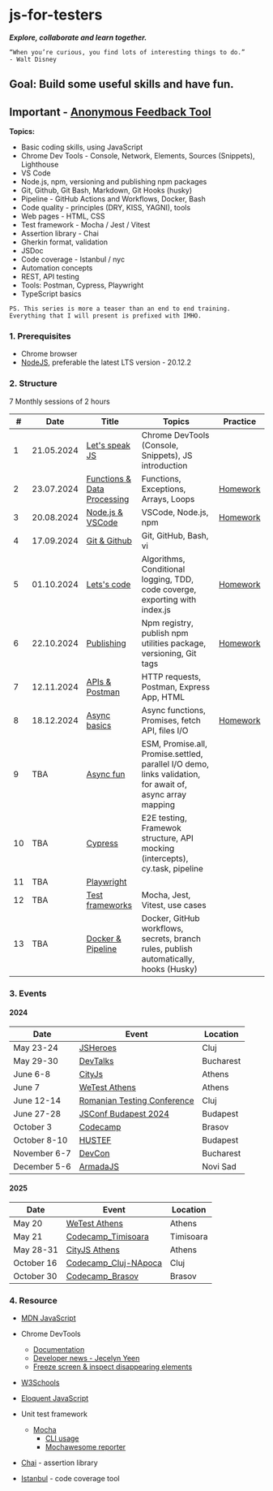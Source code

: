 # js-for-testers

**_Explore, collaborate and learn together._**

```text
“When you’re curious, you find lots of interesting things to do.”
- Walt Disney
```

## Goal: Build some useful skills and have fun.

## Important - [Anonymous Feedback Tool](https://anonymous-feedback-f9a50211e30c.herokuapp.com/)

**Topics:**

- Basic coding skills, using JavaScript
- Chrome Dev Tools - Console, Network, Elements, Sources (Snippets), Lighthouse
- VS Code
- Node.js, npm, versioning and publishing npm packages
- Git, Github, Git Bash, Markdown, Git Hooks (husky)
- Pipeline - GitHub Actions and Workflows, Docker, Bash
- Code quality - principles (DRY, KISS, YAGNI), tools
- Web pages - HTML, CSS
- Test framework - Mocha / Jest / Vitest
- Assertion library - Chai
- Gherkin format, validation
- JSDoc
- Code coverage - Istanbul / nyc
- Automation concepts
- REST, API testing
- Tools: Postman, Cypress, Playwright
- TypeScript basics

`PS. This series is more a teaser than an end to end training. Everything that I will present is prefixed with IMHO.`

### 1. Prerequisites

- Chrome browser
- [NodeJS](https://nodejs.org/en/download), preferable the latest LTS version - 20.12.2

### 2. Structure

7 Monthly sessions of 2 hours

| #   | Date       | Title                                                 | Topics                                                                                                    | Practice                                       |
| --- | ---------- | ----------------------------------------------------- | --------------------------------------------------------------------------------------------------------- | ---------------------------------------------- |
| 1   | 21.05.2024 | [Let's speak JS](./sessions/session1.md)              | Chrome DevTools (Console, Snippets), JS introduction                                                      |                                                |
| 2   | 23.07.2024 | [Functions & Data Processing](./sessions/session2.md) | Functions, Exceptions, Arrays, Loops                                                                      | [Homework](./sessions/session2.md#4-homework)  |
| 3   | 20.08.2024 | [Node.js & VSCode](./sessions/session3.md)            | VSCode, Node.js, npm                                                                                      | [Homework](./sessions/session3.md#4-homework)  |
| 4   | 17.09.2024 | [Git & Github](./sessions/session4.md)                | Git, GitHub, Bash, vi                                                                                     |                                                |
| 5   | 01.10.2024 | [Lets's code](./sessions/session5.md)                 | Algorithms, Conditional logging, TDD, code coverge, exporting with index.js                               | [Homework](./sessions/session5.md#7-homework)  |
| 6   | 22.10.2024 | [Publishing](./sessions/session6.md)                  | Npm registry, publish npm utilities package, versioning, Git tags                                         | [Homework](./sessions/session6.md#8-homework)  |
| 7   | 12.11.2024 | [APIs & Postman](./sessions/session7.md)              | HTTP requests, Postman, Express App, HTML                                                                 |                                                |
| 8   | 18.12.2024 | [Async basics](./sessions/session8.md)                | Async functions, Promises, fetch API, files I/O                                                           | [Homework](./sessions/session8.md/#8-homework) |
| 9   | TBA        | [Async fun](./sessions/session9.md)                   | ESM, Promise.all, Promise.settled, parallel I/O demo, links validation, for await of, async array mapping |                                                |
| 10  | TBA        | [Cypress](./sessions/session10.md)                    | E2E testing, Framewok structure, API mocking (intercepts), cy.task, pipeline                              |                                                |
| 11  | TBA        | [Playwright](./sessions/session11.md)                 |                                                                                                           |                                                |
| 12  | TBA        | [Test frameworks](./sessions/session11.md)            | Mocha, Jest, Vitest, use cases                                                                            |                                                |
| 13  | TBA        | [Docker & Pipeline](./sessions/session12.md)          | Docker, GitHub workflows, secrets, branch rules, publish automatically, hooks (Husky)                     |                                                |

### 3. Events

#### 2024

| Date         | Event                                                                 | Location  |
| ------------ | --------------------------------------------------------------------- | --------- |
| May 23-24    | [JSHeroes](https://jsheroes.io)                                       | Cluj      |
| May 29-30    | [DevTalks](https://www.devtalks.ro)                                   | Bucharest |
| June 6-8     | [CityJs](https://dev.events/conferences/city-js-athens-athens-5-2024) | Athens    |
| June 7       | [WeTest Athens](https://www.wetest-athens.gr)                         | Athens    |
| June 12-14   | [Romanian Testing Conference](https://romaniatesting.ro/)             | Cluj      |
| June 27-28   | [JSConf Budapest 2024](https://ti.to/jsconf-bp/jsconf-budapest-2024)  | Budapest  |
| October 3    | [Codecamp](https://codecamp.ro/conferences/codecamp-brasov/)          | Brasov    |
| October 8-10 | [HUSTEF](https://hustef.hu/program_2024/)                             | Budapest  |
| November 6-7 | [DevCon](https://www.dev-con.ro/)                                     | Bucharest |
| December 5-6 | [ArmadaJS](https://armada-js.com/)                                    | Novi Sad  |

#### 2025

| Date       | Event                                                                         | Location  |
| ---------- | ----------------------------------------------------------------------------- | --------- |
| May 20     | [WeTest Athens](https://www.eventora.com/en/Events/wetestathens-2025)         | Athens    |
| May 21     | [Codecamp_Timisoara](https://codecamp.ro/conferences/codecamp_timisoara/)     | Timisoara |
| May 28-31  | [CityJS Athens](https://greece.cityjsconf.org/)                               | Athens    |
| October 16 | [Codecamp_Cluj-NApoca](https://codecamp.ro/conferences/codecamp_cluj-napoca/) | Cluj      |
| October 30 | [Codecamp_Brasov](https://codecamp.ro/conferences/codecamp_brasov/)           | Brasov    |

### 4. Resource

- [MDN JavaScript](https://developer.mozilla.org/en-US/docs/Web/JavaScript)

- Chrome DevTools

  - [Documentation](https://developer.chrome.com/docs/devtools)
  - [Developer news - Jecelyn Yeen](https://www.linkedin.com/in/jecfish/)
  - [Freeze screen & inspect disappearing elements](https://www.youtube.com/watch?v=Qzmb9bdNzZ4)

- [W3Schools](https://www.w3schools.com/js/)

- [Eloquent JavaScript](https://eloquentjavascript.net/)

- Unit test framework

  - [Mocha](https://mochajs.org/)
    - [CLI usage](https://mochajs.org/#command-line-usage)
    - [Mochawesome reporter](https://www.npmjs.com/package/mochawesome)

- [Chai](https://www.chaijs.com/) - assertion library

- [Istanbul](https://github.com/istanbuljs/nyc) - code coverage tool
